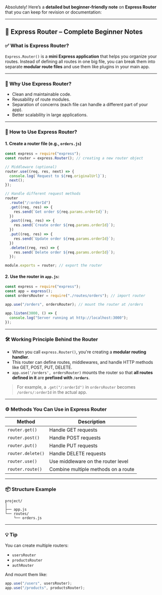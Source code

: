 Absolutely! Here’s a **detailed but beginner-friendly note** on **Express Router** that you can keep for revision or documentation:

---

## 📘 Express Router – Complete Beginner Notes

### ✅ What is Express Router?

`Express.Router()` is a **mini Express application** that helps you organize your routes. Instead of defining all routes in one big file, you can break them into separate **modular route files** and use them like plugins in your main app.

---

### 🧠 Why Use Express Router?

- Clean and maintainable code.
- Reusability of route modules.
- Separation of concerns (each file can handle a different part of your app).
- Better scalability in large applications.

---

### 🧩 How to Use Express Router?

#### 1. **Create a router file** (e.g., `orders.js`)

```js
const express = require("express");
const router = express.Router(); // creating a new router object

// Middleware (optional)
router.use((req, res, next) => {
  console.log(`Request to ${req.originalUrl}`);
  next();
});

// Handle different request methods
router
  .route("/:orderId")
  .get((req, res) => {
    res.send(`Get order ${req.params.orderId}`);
  })
  .post((req, res) => {
    res.send(`Create order ${req.params.orderId}`);
  })
  .put((req, res) => {
    res.send(`Update order ${req.params.orderId}`);
  })
  .delete((req, res) => {
    res.send(`Delete order ${req.params.orderId}`);
  });

module.exports = router; // export the router
```

#### 2. **Use the router in `app.js`**:

```js
const express = require("express");
const app = express();
const ordersRouter = require("./routes/orders"); // import router

app.use("/orders", ordersRouter); // mount the router at /orders

app.listen(3000, () => {
  console.log("Server running at http://localhost:3000");
});
```

---

### 🛠 Working Principle Behind the Router

- When you call `express.Router()`, you're creating a **modular routing handler**.
- This router can define routes, middlewares, and handle HTTP methods like GET, POST, PUT, DELETE.
- `app.use('/orders', ordersRouter)` mounts the router so that **all routes defined in it** are **prefixed with `/orders`**.

> For example, a `.get("/:orderId")` in `ordersRouter` becomes `/orders/:orderId` in the actual app.

---

### ⚙️ Methods You Can Use in Express Router

| Method            | Description                         |
| ----------------- | ----------------------------------- |
| `router.get()`    | Handle GET requests                 |
| `router.post()`   | Handle POST requests                |
| `router.put()`    | Handle PUT requests                 |
| `router.delete()` | Handle DELETE requests              |
| `router.use()`    | Use middleware on the router level  |
| `router.route()`  | Combine multiple methods on a route |

---

### 📦 Structure Example

```
project/
│
├── app.js
└── routes/
    └── orders.js
```

---

### 💡 Tip

You can create multiple routers:

- `usersRouter`
- `productsRouter`
- `authRouter`

And mount them like:

```js
app.use("/users", usersRouter);
app.use("/products", productsRouter);
```
